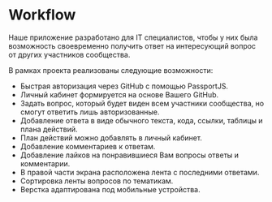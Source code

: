 # Workflow

Наше приложение разработано для IT специалистов, чтобы у них была возможность своевременно получить ответ на интересующий вопрос от других участников сообщества.

В рамках проекта реализованы следующие возможности:
- Быстрая авторизация через GitHub с помощью PassportJS.
- Личный кабинет формируется на основе Вашего GitHub.
- Задать вопрос, который будет виден всем участники сообщества, но смогут ответить лишь авторизованные.
- Добавление ответа в виде обычного текста, кода, ссылки, таблицы и плана действий.
- План действий можно добавлять в личный кабинет.
- Добавление комментариев к ответам.
- Добавление лайков на понравившиеся Вам вопросы ответы и комментарии.
- В правой части экрана расположена лента с последними ответами.
- Сортировка ленты вопросов по тематикам.
- Верстка адаптирована под мобильные устройства.
